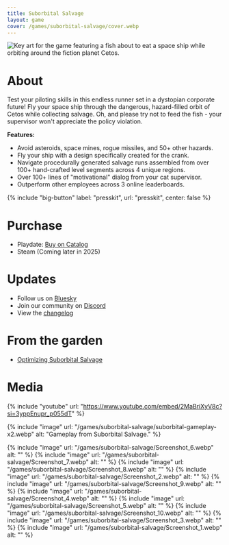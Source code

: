 ```yaml
---
title: Suborbital Salvage
layout: game
cover: /games/suborbital-salvage/cover.webp
---
```


![Key art for the game featuring a fish about to eat a space ship while orbiting around the fiction planet Cetos.](/games/suborbital-salvage/cover.webp)

<!-- > Greetings Applicant,
> 
> On behalf of Suborbital Salvage Ltd., I am pleased to offer you the position of Salvage Pilot! You start immediately, with no benefits. If you survive training, you'll be generously offered an hourly salary.
> 
> You will be required to:
> - Avoid asteroids, space mines, rogue missiles, and 50+ other hazards.
> - Collect salvage. No you can't keep it.
> - Not crash your multi-million dollar spaceship.
> - Refrain from feeding the giant space fish.
> 
> Cheers,  
> Your new supervisor -->

# About
Test your piloting skills in this endless runner set in a dystopian corporate future! Fly your space ship through the dangerous, hazard-filled orbit of Cetos while collecting salvage. Oh, and please try not to feed the fish - your supervisor won't appreciate the policy violation.

__Features:__
- Avoid asteroids, space mines, rogue missiles, and 50+ other hazards.
- Fly your ship with a design specifically created for the crank.
- Navigate procedurally generated salvage runs assembled from over 100+ hand-crafted level segments across 4 unique regions.
- Over 100+ lines of "motivational" dialog from your cat supervisor.
- Outperform other employees across 3 online leaderboards.

{% include "big-button" label: "presskit", url: "presskit", center: false %}

# Purchase
- Playdate: [Buy on Catalog](https://play.date/games/suborbital-salvage)
- Steam (Coming later in 2025)

# Updates
- Follow us on [Bluesky](https://bsky.app/profile/gamesrightmeow.com)
- Join our community on [Discord](https://discord.gg/JzUz6ArETJ)
- View the [changelog](changelog/)

# From the garden
- [Optimizing Suborbital Salvage](/garden/02a8564b90d94d25856783ec776650f2)

# Media
{% include "youtube" url: "https://www.youtube.com/embed/2MaBriXyV8c?si=3yppEnupr_p055dT" %}

{% include "image" url: "/games/suborbital-salvage/suborbital-gameplay-x2.webp" alt: "Gameplay from Suborbital Salvage." %}

{% include "image" url: "/games/suborbital-salvage/Screenshot_6.webp" alt: "" %}
{% include "image" url: "/games/suborbital-salvage/Screenshot_7.webp" alt: "" %}
{% include "image" url: "/games/suborbital-salvage/Screenshot_8.webp" alt: "" %}
{% include "image" url: "/games/suborbital-salvage/Screenshot_2.webp" alt: "" %}
{% include "image" url: "/games/suborbital-salvage/Screenshot_9.webp" alt: "" %}
{% include "image" url: "/games/suborbital-salvage/Screenshot_4.webp" alt: "" %}
{% include "image" url: "/games/suborbital-salvage/Screenshot_5.webp" alt: "" %}
{% include "image" url: "/games/suborbital-salvage/Screenshot_10.webp" alt: "" %}
{% include "image" url: "/games/suborbital-salvage/Screenshot_3.webp" alt: "" %}
{% include "image" url: "/games/suborbital-salvage/Screenshot_1.webp" alt: "" %}

